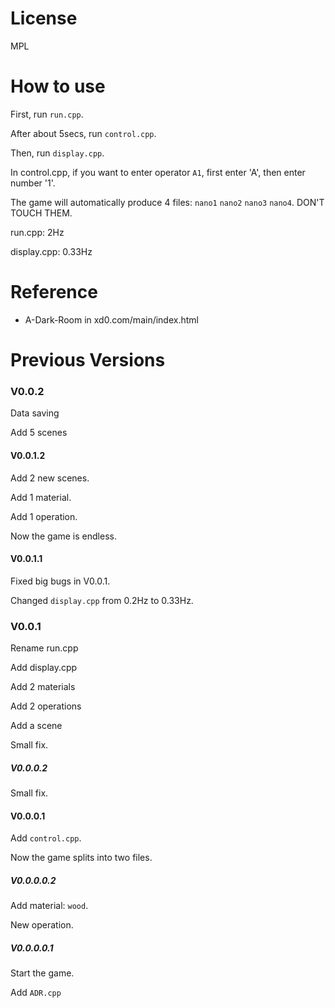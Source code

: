 # License

MPL

# How to use

First, run `run.cpp`.

After about 5secs, run `control.cpp`.

Then, run `display.cpp`.

In control.cpp, if you want to enter operator `A1`, first enter 'A', then enter number '1'.

The game will automatically produce 4 files: `nano1` `nano2` `nano3` `nano4`. DON'T TOUCH THEM.

run.cpp: 2Hz

display.cpp: 0.33Hz


# Reference

- A-Dark-Room in xd0.com/main/index.html

# Previous Versions

### V0.0.2

Data saving

Add 5 scenes

#### V0.0.1.2

Add 2 new scenes.

Add 1 material.

Add 1 operation.

Now the game is endless.

#### V0.0.1.1

Fixed big bugs in V0.0.1.

Changed `display.cpp` from 0.2Hz to 0.33Hz.

### V0.0.1

Rename run.cpp

Add display.cpp

Add 2 materials

Add 2 operations

Add a scene

Small fix.

##### V0.0.0.2

Small fix.

#### V0.0.0.1

Add `control.cpp`.

Now the game splits into two files.

##### V0.0.0.0.2

Add material:  `wood`.

New operation.

##### V0.0.0.0.1

Start the game.

Add `ADR.cpp`
